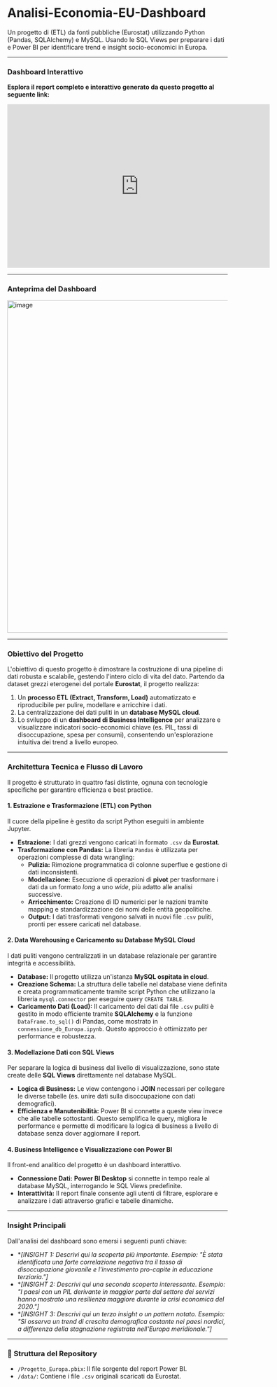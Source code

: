 # Analisi-Economia-EU-Dashboard
Un progetto di (ETL) da fonti pubbliche (Eurostat) utilizzando Python (Pandas, SQLAlchemy) e MySQL. Usando le SQL Views per preparare i dati e Power BI per identificare trend e insight socio-economici in Europa.

---

### Dashboard Interattivo

**Esplora il report completo e interattivo generato da questo progetto al seguente link:**

<iframe title="Progetto_Europa" width="600" height="373.5" src="https://app.powerbi.com/view?r=eyJrIjoiMTM2NWQzNDMtMWI3My00YWNjLWJkYWQtMzE0NmQ5NTVlY2Q3IiwidCI6ImM5NDI0M2ViLTZmMGUtNDU2Ni1hMjk2LWI1ZGZjOWQyNTczYiIsImMiOjh9" frameborder="0" allowFullScreen="true"></iframe>

---

### Anteprima del Dashboard

<img width="1387" height="760" alt="image" src="https://github.com/user-attachments/assets/dba33a04-0e48-4137-8417-1cc6f1b46cc0" />


---

### Obiettivo del Progetto

L'obiettivo di questo progetto è dimostrare la costruzione di una pipeline di dati robusta e scalabile, gestendo l'intero ciclo di vita del dato. Partendo da dataset grezzi eterogenei del portale **Eurostat**, il progetto realizza:
1.  Un **processo ETL (Extract, Transform, Load)** automatizzato e riproducibile per pulire, modellare e arricchire i dati.
2.  La centralizzazione dei dati puliti in un **database MySQL cloud**.
3.  Lo sviluppo di un **dashboard di Business Intelligence** per analizzare e visualizzare indicatori socio-economici chiave (es. PIL, tassi di disoccupazione, spesa per consumi), consentendo un'esplorazione intuitiva dei trend a livello europeo.

---

### Architettura Tecnica e Flusso di Lavoro

Il progetto è strutturato in quattro fasi distinte, ognuna con tecnologie specifiche per garantire efficienza e best practice.

#### 1. Estrazione e Trasformazione (ETL) con Python

Il cuore della pipeline è gestito da script Python eseguiti in ambiente Jupyter.
* **Estrazione:** I dati grezzi vengono caricati in formato `.csv` da **Eurostat**.
* **Trasformazione con Pandas:** La libreria `Pandas` è utilizzata per operazioni complesse di data wrangling:
    -   **Pulizia:** Rimozione programmatica di colonne superflue e gestione di dati inconsistenti.
    -   **Modellazione:** Esecuzione di operazioni di **pivot** per trasformare i dati da un formato *long* a uno *wide*, più adatto alle analisi successive.
    -   **Arricchimento:** Creazione di ID numerici per le nazioni tramite mapping e standardizzazione dei nomi delle entità geopolitiche.
    -   **Output:** I dati trasformati vengono salvati in nuovi file `.csv` puliti, pronti per essere caricati nel database.

#### 2. Data Warehousing e Caricamento su Database MySQL Cloud

I dati puliti vengono centralizzati in un database relazionale per garantire integrità e accessibilità.
* **Database:** Il progetto utilizza un'istanza **MySQL ospitata in cloud**.
* **Creazione Schema:** La struttura delle tabelle nel database viene definita e creata programmaticamente tramite script Python che utilizzano la libreria `mysql.connector` per eseguire query `CREATE TABLE`.
* **Caricamento Dati (Load):** Il caricamento dei dati dai file `.csv` puliti è gestito in modo efficiente tramite **SQLAlchemy** e la funzione `DataFrame.to_sql()` di Pandas, come mostrato in `connessione_db_Europa.ipynb`. Questo approccio è ottimizzato per performance e robustezza.

#### 3. Modellazione Dati con SQL Views

Per separare la logica di business dal livello di visualizzazione, sono state create delle **SQL Views** direttamente nel database MySQL.
* **Logica di Business:** Le view contengono i **JOIN** necessari per collegare le diverse tabelle (es. unire dati sulla disoccupazione con dati demografici).
* **Efficienza e Manutenibilità:** Power BI si connette a queste view invece che alle tabelle sottostanti. Questo semplifica le query, migliora le performance e permette di modificare la logica di business a livello di database senza dover aggiornare il report.

#### 4. Business Intelligence e Visualizzazione con Power BI

Il front-end analitico del progetto è un dashboard interattivo.
* **Connessione Dati:** **Power BI Desktop** si connette in tempo reale al database MySQL, interrogando le SQL Views predefinite.
* **Interattività:** Il report finale consente agli utenti di filtrare, esplorare e analizzare i dati attraverso grafici e tabelle dinamiche.

---

### Insight Principali

Dall'analisi del dashboard sono emersi i seguenti punti chiave:

* **[INSIGHT 1: Descrivi qui la scoperta più importante. Esempio: "È stata identificata una forte correlazione negativa tra il tasso di disoccupazione giovanile e l'investimento pro-capite in educazione terziaria."]*
* **[INSIGHT 2: Descrivi qui una seconda scoperta interessante. Esempio: "I paesi con un PIL derivante in maggior parte dal settore dei servizi hanno mostrato una resilienza maggiore durante la crisi economica del 2020."]*
* **[INSIGHT 3: Descrivi qui un terzo insight o un pattern notato. Esempio: "Si osserva un trend di crescita demografica costante nei paesi nordici, a differenza della stagnazione registrata nell'Europa meridionale."]*

---

### 📂 Struttura del Repository

* `/Progetto_Europa.pbix`: Il file sorgente del report Power BI.
* `/data/`: Contiene i file `.csv` originali scaricati da Eurostat.
